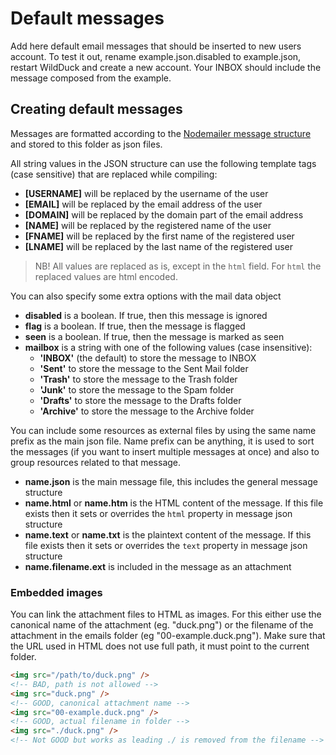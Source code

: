 # Default messages

Add here default email messages that should be inserted to new users account. To test it out, rename example.json.disabled to example.json, restart WildDuck and create a new account. Your INBOX should include the message composed from the example.

## Creating default messages

Messages are formatted according to the [Nodemailer message structure](https://nodemailer.com/message/) and stored to this folder as json files.

All string values in the JSON structure can use the following template tags (case sensitive) that are replaced while compiling:

- **[USERNAME]** will be replaced by the username of the user
- **[EMAIL]** will be replaced by the email address of the user
- **[DOMAIN]** will be replaced by the domain part of the email address
- **[NAME]** will be replaced by the registered name of the user
- **[FNAME]** will be replaced by the first name of the registered user
- **[LNAME]** will be replaced by the last name of the registered user

> NB! All values are replaced as is, except in the `html` field. For `html` the replaced values are html encoded.

You can also specify some extra options with the mail data object

- **disabled** is a boolean. If true, then this message is ignored
- **flag** is a boolean. If true, then the message is flagged
- **seen** is a boolean. If true, then the message is marked as seen
- **mailbox** is a string with one of the following values (case insensitive):
    - **'INBOX'** (the default) to store the message to INBOX
    - **'Sent'** to store the message to the Sent Mail folder
    - **'Trash'** to store the message to the Trash folder
    - **'Junk'** to store the message to the Spam folder
    - **'Drafts'** to store the message to the Drafts folder
    - **'Archive'** to store the message to the Archive folder

You can include some resources as external files by using the same name prefix as the main json file. Name prefix can be anything, it is used to sort the messages (if you want to insert multiple messages at once) and also to group resources related to that message.

- **name.json** is the main message file, this includes the general message structure
- **name.html** or **name.htm** is the HTML content of the message. If this file exists then it sets or overrides the `html` property in message json structure
- **name.text** or **name.txt** is the plaintext content of the message. If this file exists then it sets or overrides the `text` property in message json structure
- **name.filename.ext** is included in the message as an attachment

### Embedded images

You can link the attachment files to HTML as images. For this either use the canonical name of the attachment (eg. "duck.png") or the filename of the attachment in the emails folder (eg "00-example.duck.png"). Make sure that the URL used in HTML does not use full path, it must point to the current folder.

```html
<img src="/path/to/duck.png" />
<!-- BAD, path is not allowed -->
<img src="duck.png" />
<!-- GOOD, canonical attachment name -->
<img src="00-example.duck.png" />
<!-- GOOD, actual filename in folder -->
<img src="./duck.png" />
<!-- Not GOOD but works as leading ./ is removed from the filename -->
```

